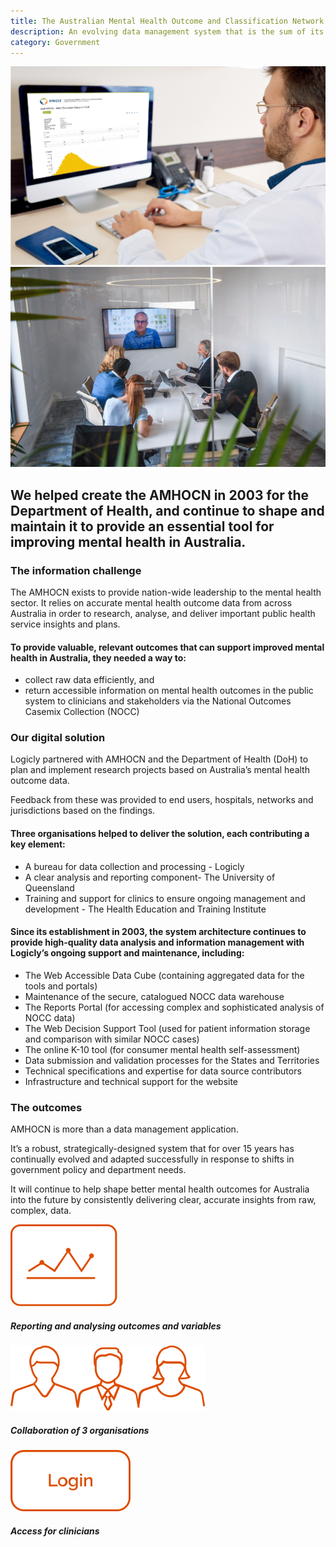 ```yaml
---
title: The Australian Mental Health Outcome and Classification Network (AMHOCN)
description: An evolving data management system that is the sum of its interconnected parts
category: Government
---
```

<div class="grid grid-cols-12">

<div class="col-span-12 project-images">
    <img src="/Projects/Images/7_Australian_Mental_Health_Outcome_and_Classification_Network_(AMHOCN)/Australian-Mental-Health-Outcome-and-Classification-Network-(AMHOCN)-data-on-screen.jpg" />
    <img src="/Projects/Images/7_Australian_Mental_Health_Outcome_and_Classification_Network_(AMHOCN)/AMHOCN-coworkers-meeting-with-coworker-online.jpg" />
</div>


<div class="col-span-12 lg:col-span-9 project-text lg:order-last">
<div>

## We helped create the AMHOCN in 2003 for the Department of Health, and continue to shape and maintain it to provide an essential tool for improving mental health in Australia.

### The information challenge
The AMHOCN exists to provide nation-wide leadership to the mental health sector. It relies on accurate mental health outcome data from across Australia in order to research, analyse, and deliver important public health service insights and plans.

#### To provide valuable, relevant outcomes that can support improved mental health in Australia, they needed a way to:
<div class="project-text-list">
  <ul>
    <li>collect raw data efficiently, and</li>
    <li>return accessible information on mental health outcomes in the public system to clinicians
and stakeholders via the National Outcomes Casemix Collection (NOCC)</li>
  </ul>
</div>

### Our digital solution
Logicly partnered with AMHOCN and the Department of Health (DoH) to plan and implement research projects based on Australia’s mental health outcome data.

Feedback from these was provided to end users, hospitals, networks and jurisdictions based on the findings.

#### Three organisations helped to deliver the solution, each contributing a key element:
<div class="project-text-list">
  <ul>
    <li>A bureau for data collection and processing - Logicly</li>
    <li>A clear analysis and reporting component- The University of Queensland</li>
    <li>Training and support for clinics to ensure ongoing management and development -
The Health Education and Training Institute</li>
  </ul>
</div>

#### Since its establishment in 2003, the system architecture continues to provide high-quality data analysis and information management with Logicly’s ongoing support and maintenance, including:
<div class="project-text-list">
  <ul>
    <li>The Web Accessible Data Cube (containing aggregated data for the tools and portals)</li>
    <li>Maintenance of the secure, catalogued NOCC data warehouse</li>
    <li>The Reports Portal (for accessing complex and sophisticated analysis of NOCC data)</li>
    <li>The Web Decision Support Tool (used for patient information storage and comparison
with similar NOCC cases)</li>
    <li>The online K-10 tool (for consumer mental health self-assessment)</li>
    <li>Data submission and validation processes for the States and Territories</li>
    <li>Technical specifications and expertise for data source contributors</li>
    <li>Infrastructure and technical support for the website</li>
  </ul>
</div>

### The outcomes

AMHOCN is more than a data management application.

It’s a robust, strategically-designed system that for over 15 years has continually evolved and adapted successfully in response to shifts in government policy and department needs.

It will continue to help shape better mental health outcomes for Australia into the future by consistently delivering clear, accurate insights from raw, complex, data.

</div>
</div>


<div class="col-span-12 lg:col-span-3 icons-sidebar">
<div>
<img src="/Projects/Icons/7_Australian_Mental_Health_Outcome_and_Classification_Network_(AMHOCN)/Reporting_and_analysing_outcomes_and_variables.svg" />

##### Reporting and analysing outcomes and variables
</div>

<div>
<img src="/Projects/Icons/7_Australian_Mental_Health_Outcome_and_Classification_Network_(AMHOCN)/Collaboration_of_3_organisations.svg" />

##### Collaboration of 3 organisations
</div>

<div class="icons-sidebar-last">
<img src="/Projects/Icons/7_Australian_Mental_Health_Outcome_and_Classification_Network_(AMHOCN)/Access_for_clinicians.svg" />

##### Access for clinicians
</div>
</div>
</div>
